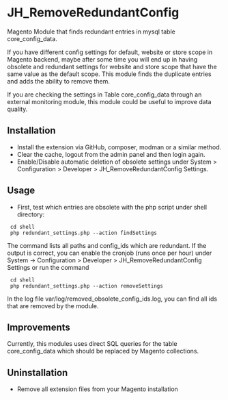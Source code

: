 # JH_RemoveRedundantConfig
Magento Module that finds redundant entries in mysql table core_config_data.


If you have different config settings for default, website or store scope in Magento backend, maybe after some time you will end up in having obsolete and redundant settings for website and store scope that have the same value as the default scope. This module finds the duplicate entries and adds the ability to remove them.

If you are checking the settings in Table core_config_data through an external monitoring module, this module could be useful to improve data quality.

## Installation
* Install the extension via GitHub, composer, modman or a similar method.
* Clear the cache, logout from the admin panel and then login again.
* Enable/Disable automatic deletion of obsolete settings under System > Configuration > Developer > JH_RemoveRedundantConfig Settings.

## Usage
* First, test which entries are obsolete with the php script under shell directory:
```
 cd shell 
 php redundant_settings.php --action findSettings
```
The command lists all paths and config_ids which are redundant. If the output is correct, you can enable the cronjob (runs once per hour) under System -> Configuration > Developer > JH_RemoveRedundantConfig Settings or run the command
```
 cd shell 
 php redundant_settings.php --action removeSettings
```
In the log file var/log/removed_obsolete_config_ids.log, you can find all ids that are removed by the module.

## Improvements 
Currently, this modules uses direct SQL queries for the table core_config_data which should be replaced by Magento collections.

## Uninstallation
 
 * Remove all extension files from your Magento installation


